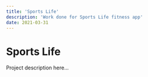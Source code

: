 ```yaml
---
title: 'Sports Life'
description: 'Work done for Sports Life fitness app'
date: 2021-03-31
---
```


# Sports Life

Project description here...
